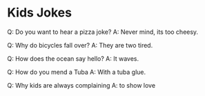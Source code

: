 # Kids Jokes

Q: Do you want to hear a pizza joke?
A: Never mind, its too cheesy.

Q: Why do bicycles fall over?
A: They are two tired.

Q: How does the ocean say hello?
A: It waves.

Q: How do you mend a Tuba
A: With a tuba glue.

Q: Why kids are always complaining
A: to show love
